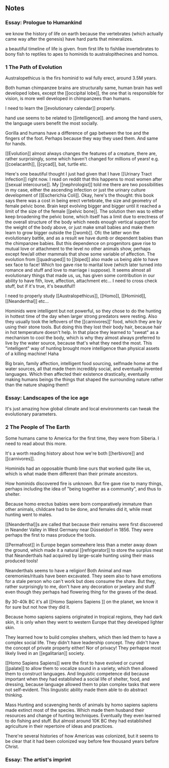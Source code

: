 
## Notes
### Essay: Prologue to Humankind
we know the history of life on earth because the vertebrates (which actually came way after the genesis) have hard parts that mineralizes. 

a beautiful timeline of life is given. from first life to fishlike invertebrates to bony fish to reptiles to apes to hominids to australopithecines and homos.

### 1 The Path of Evolution
Australopethicus is the firs hominid to wal fully erect, around 3.5M years.

Both human chimpanzee brains are structurally same, human brain has well developed lobes, except the [[occipital lobe]], the one that is responsible for vision, is more well developed in chimpanzees than humans.

I need to learn the [[evolutionary calendar]] properly.

hand use seems to be related to [[intelligence]]. and among the hand users, the language users benefit the most socially. 

Gorilla and humans have a difference of gap between the toe and the fingers of the foot. Perhaps because they way they used them. And same for hands.

[[Evolution]] almost always changes the features of a creature, there are, rather surprisingly, some which haven't changed for millions of years! e.g. [[coelacanth]], [[cycad]], bat, turtle etc.

Here's one beautiful thought I just had given that I have [[Urinary Tract Infection]] right now. I read on reddit that this happens to most women after [[sexual intercourse]]. My [[nephrologist]] told me there are two possibilities in my case, either the ascending infection or just the urinary culture development of [[Escherichia Coli]]. Okay, here's the thought: this book says there was a cost in being erect vertebrate, the size and geometry of female pelvic bone. Brain kept evolving bigger and bigger until it reached a limit of the size of the female [[pelvic bone]]. The solution then was to either keep broadening the pelvic bone, which itself has a limit due to erectness of the overall structure of the body which needs enough vertical support for the weight of the body above, or just make small babies and make them learn to grow bigger outside the [[womb]]. Ofc the latter won the evolutionary battle, and as a result we have dumb or dependent babies than the chimpanzee babies. But this dependence on progenitors gave rise to mutual love or attachment to the level no other animals show, perhaps except few/all other mammals that show some variable of affection. The evolution from [[quadruped]] to [[biped]] also made us being able to have sex face to face! Which too gave rise to marital love (which later turned into romance and stuff and love to marriage i suppose). It seems almost all evolutionary things that made us, us, has given some contribution in our ability to have fith, love, affection, attachment etc... I need to cross check stuff, but if it's true, it's beautiful!!

I need to properly study [[Australopethicus]], [[Homo]], [[Hominid]], [[Neanderthal]] etc...


Hominids were intelligent but not powerful, so they chose to do the hunting in hottest time of the day when larger strong predators were resting. Also they usually took the leftovers of the [[carnivores]]' food, which they are by using their stone tools. But doing this they lost their body hair, because hair in hot temperature doesn't help. In that place they learned to "sweat" as a mechanism to cool the body, which is why they almost always preferred to live by the water source, because that's what they need the most. This "intelligent" way of hunting brought more intelligence than physical assets of a killing machine! Haha 

Big brain, family affection, intelligent food sourcing, selfmade home at the water sources, all that made them incredibly social, and eventually invented languages. Which then affected their existence drastically, eventually making humans beings the things that shaped the surrounding nature rather than the nature shaping them!!

### Essay: Landscapes of the ice age
It's just amazing how global climate and local environments can tweak the evolutionary parameters.

### 2 The People of The Earth
Some humans came to America for the first time, they were from Siberia. I need to read about this more.

It's a worth reading history about how we're both [[herbivore]] and [[carnivores]].

Hominids had an opposable thumb lime ours that worked quite like us, which is what made them different than their primate ancestors.

How hominids discovered fire is unknown. But fire gave rise to many things, perhaps including the idea of "being together as a community", and thus to shelter.

Because homo erectus babies were born comparatively immature than other animals, childcare had to be done, and females did it, while meat hunting went to males. 

[[Neanderthal]]s are called that because their remains were first discovered in Neander Valley in West Germany near Düsseldorf in 1856. They were perhaps the first to mass produce the tools.

[[Permafrost]] in Europe began somewhere less than a meter away down the ground, which made it a natural [[refrigerator]] to store the surplus meat that Neanderthals had acquired by large-scale hunting using their mass produced tools!

Neanderthals seems to have a religion! Both Animal and man ceremonies/rituals have been excavated. They seem also to have emotions for a stale person who can't work but does consume the share. But they, rather surprisingly to me, don't have any decoration or jwelary and stuff even though they perhaps had flowering thing for the graves of the dead.

By 30-40k BC it's all [[Homo Sapiens Sapiens ]] on the planet, we know it for sure but not how they did it. 

Because homo sapiens sapiens originated in tropical regions, they had dark skin, it is only when they went to western Europe that they developed lighter skin. 

They learned how to build complex shelters, which then led them to have a complex social life. They didn't have leadership concept. They didn't have the concept of private property either! Nor of privacy! They perhapse most likely lived in an [[egalitarian]] society.

[[Homo Sapiens Sapiens]] were the first to have evolved or curved [[palate]] to allow them to vocalize sound in a variety, which then allowed them to construct languages. And linguistic competence did because important when they had established a social life of shelter, food, and dressing, because language allowed them to plan complex tasks that were not self-evident. This linguistic ability made them able to do abstract thinking.

Mass Hunting and scavenging herds of animals by homo sapiens sapiens made extinct most of the species. Which made them husband their resources and change of hunting techniques. Eventually they even learned to do fishing and stuff. But almost around 10K BC they had established agriculture in their repertoire of ideas and practices.

There're several histories of how Americas was colonized, but it seems to be clear that it had been colonized way before few thousand years before Christ.

### Essay: The artist's imprint

